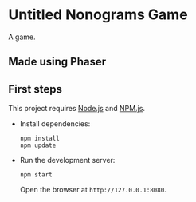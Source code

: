 # Untitled Nonograms Game

A game.

## Made using Phaser

## First steps

This project requires [Node.js](https://nodejs.org) and [NPM.js](https://www.npmjs.com). 

* Install dependencies:

    ```
    npm install
    npm update
    ```

* Run the development server:

    ```
    npm start
    ```

    Open the browser at `http://127.0.0.1:8080`.
